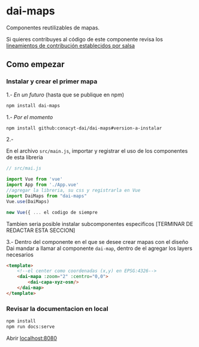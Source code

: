 # dai-maps

Componentes reutilizables de mapas.

Si quieres contribuyes al código de este componente revisa los [lineamientos de contribución establecidos por salsa](https://salsa.crip.conacyt.mx/guidelines/contribute/)

## Como empezar

### Instalar y crear el primer mapa

1.- _En un futuro_ (hasta que se publique en npm)

```bash
npm install dai-maps
```

1.- _Por el momento_

```bash
npm install github:conacyt-dai/dai-maps#version-a-instalar
```

2.-

En el archivo `src/main.js`, importar y registrar el uso de los componentes de esta libreria

```javascript
// src/mai.js

import Vue from 'vue'
import App from './App.vue'
//agregar la libreria, su css y registrarla en Vue
import DaiMaps from "dai-maps"
Vue.use(DaiMaps)

new Vue({ ... el codigo de siempre
```

Tambien seria posible instalar subcomponentes especificos [TERMINAR DE REDACTAR ESTA SECCION]

3.-
Dentro del componente en el que se desee crear mapas con el diseño Dai mandar a llamar al componente `dai-map`, dentro de el agregar los layers necesarios

```html
<template>
    <!--el center como coordenadas (x,y) en EPSG:4326-->
    <dai-mapa :zoom="2" :centro="0,0">
        <dai-capa-xyz-osm/>
    </dai-map>
</template>

```

### Revisar la documentacion en local

```bash
npm install
npm run docs:serve
```

Abrir [localhost:8080](localhost:8080)
